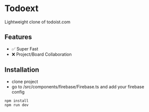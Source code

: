 # Todoext
Lightweight clone of todoist.com

## Features
- ✅ Super Fast
- ❌ Project/Board Collaboration

## Installation
- clone project 
- go to /src/components/firebase/Firebase.ts and add your firebase config
```
npm install
npm run dev
```

